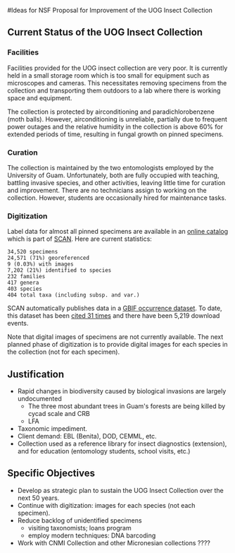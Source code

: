 #Ideas for NSF Proposal for Improvement of the UOG Insect Collection

## Current Status of the UOG Insect Collection

### Facilities

Facilities provided for the UOG insect collection are very poor.  It is currently held in a small storage room which is too small for equipment such as microscopes and cameras. This necessitates removing specimens from the collection and transporting them outdoors to a lab where there is working space and equipment.

The collection is protected by airconditioning and paradichlorobenzene (moth balls). However, airconditioning is unreliable, partially due to frequent power outages and the relative humidity in the collection is above 60% for extended periods of time, resulting in fungal growth on pinned specimens.

### Curation

The collection is maintained by the two entomologists employed by the University of Guam. Unfortunately, both are fully occupied with teaching, battling invasive species, and other activities, leaving little time for curation and improvement. There are no technicians assign to working on the collection. However, students are occasionally hired for maintenance tasks.

### Digitization

Label data for almost all pinned specimens are available in an [online catalog](https://scan-bugs.org/portal/collections/misc/collprofiles.php?collid=180) which is part of [SCAN](https://scan-bugs.org/portal/). Here are current statistics:

```
34,520 specimens
24,571 (71%) georeferenced
9 (0.03%) with images
7,202 (21%) identified to species
232 families
417 genera
403 species
404 total taxa (including subsp. and var.)
```

SCAN automatically publishes data in a [GBIF occurrence dataset](https://doi.org/10.15468/8z7axw).  To date, this dataset has been [cited 31 times](https://www.gbif.org/resource/search?contentType=literature&gbifDatasetKey=56e311e3-43c6-4b99-aa21-af396074d5e3) and there have been 5,219 download events.

Note that digital images of specimens are not currently available. The next planned phase of digitization is to provide digital images for each species in the collection (not for each specimen).

## Justification

* Rapid changes in biodiversity caused by biological invasions are largely undocumented
	* The three most abundant trees in Guam's forests are being killed by cycad scale and CRB
	* LFA
* Taxonomic impediment.
* Client demand: EBL (Benita), DOD, CEMML, etc.
* Collection used as a reference library for insect diagnostics (extension), and for education (entomology students, school visits, etc.)

## Specific Objectives

* Develop as strategic plan to sustain the UOG Insect Collection over the next 50 years.
* Continue with digitization: images for each species (not each specimen).
* Reduce backlog of unidentified specimens
	* visiting taxonomists; loans program
	* employ modern techniques: DNA barcoding
* Work with CNMI Collection and other Micronesian collections ????
